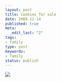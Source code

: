 ```yaml
---
layout: post
title: Cookies for sale
date: 2009-12-14
published: true
meta:
  _edit_last: "2"
tags:
- family
type: post
keywords:
- family
status: publish
---
```

[![](http://media.eick.us/2011/05/photo14.jpg.scaled.50014.jpg)](http://posterous.com/getfile/files.posterous.com/andreweick/0QdDtj1tDVhqlSrem8YlRCIddcTDjaNdCD4Ly64LCo9eFFQAucjLVbqv0bfB/photo.jpg)
